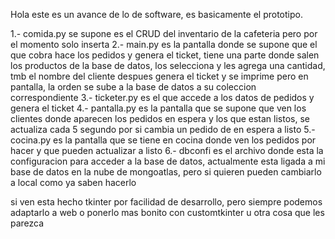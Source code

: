 Hola este es un avance de lo de software, es basicamente el prototipo.

1.- comida.py se supone es el CRUD del inventario de la cafeteria pero por el momento solo inserta
2.- main.py es la pantalla donde se supone que el que cobra hace los pedidos y genera el ticket, tiene una parte donde salen los productos de la base de datos, los selecciona y les agrega una cantidad, tmb el nombre del cliente 
    despues genera el ticket y se imprime pero en pantalla, la orden se sube a la base de datos a su coleccion correspondiente
3.- ticketer.py es el que accede a los datos de pedidos y genera el ticket
4.- pantalla.py es la pantalla que se supone que ven los clientes donde aparecen los pedidos en espera y los que estan listos, se actualiza cada 5 segundo por si cambia un pedido de en espera a listo
5.- cocina.py es la pantalla que se tiene en cocina donde ven los pedidos por hacer y que pueden actualizar a listo
6.- dbconfi es el archivo donde esta la configuracion para acceder a la base de datos, actualmente esta ligada a mi base de datos en la nube de mongoatlas, pero si quieren pueden cambiarlo a local como ya saben hacerlo

si ven esta hecho tkinter por facilidad de desarrollo, pero siempre podemos adaptarlo a web o ponerlo mas bonito con customtkinter u otra cosa que les parezca
